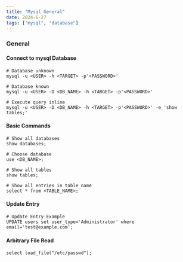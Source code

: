```yaml
---
title: "Mysql General"
date: 2024-6-27
tags: ["mysql", "database"]
---
```


### General

#### Connect to mysql Database

<div>

```console
# Database unknown
mysql -u <USER> -h <TARGET> -p'<PASSWORD>'
```

```console
# Database known
mysql -u <USER> -D <DB_NAME> -h <TARGET> -p'<PASSWORD>'
```

```console
# Execute query inline
mysql -u <USER> -D <DB_NAME> -h <TARGET> -p'<PASSWORD>' -e 'show tables;'
```

</div>

#### Basic Commands

<div>

```console
# Show all databases
show databases;
```

```console
# Choose database
use <DB_NAME>;
```

```console
# Show all tables
show tables;
```

```console
# Show all entries in table_name
select * from <TABLE_NAME>;
```

</div>

#### Update Entry

<div>

```console
# Update Entry Example
UPDATE users set user_type='Administrator' where email='test@example.com';
```

</div>

#### Arbitrary File Read

<div>

```console
select load_file("/etc/passwd");
```

</div>

<br>
